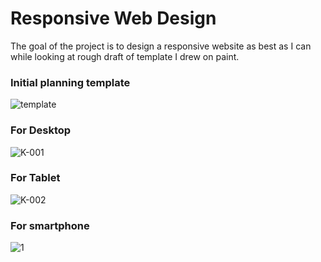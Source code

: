 # Responsive Web Design
The goal of the project is to design a responsive website as best as I can while looking at rough draft of template I drew on paint.

### Initial planning template
![template](https://user-images.githubusercontent.com/48369187/57868303-b845dd00-77d0-11e9-9c50-5ba8e3071d84.png)

### For Desktop
![K-001](https://user-images.githubusercontent.com/48369187/57868360-d8759c00-77d0-11e9-98c0-62ce0c0f9ae3.png)

### For Tablet
![K-002](https://user-images.githubusercontent.com/48369187/57868393-e6c3b800-77d0-11e9-80ea-cc8f189db33d.png)

### For smartphone
![1](https://user-images.githubusercontent.com/48369187/57868403-ea573f00-77d0-11e9-9748-eda40a15c072.jpg)
